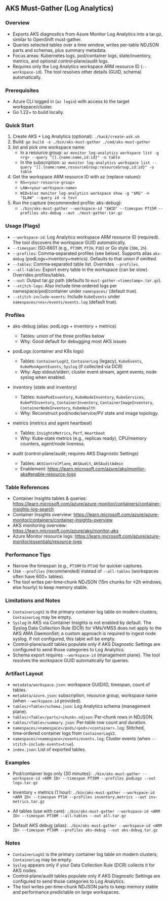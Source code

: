 ## AKS Must-Gather (Log Analytics)

### Overview
- Exports AKS diagnostics from Azure Monitor Log Analytics into a tar.gz, similar to OpenShift must-gather.
- Queries selected tables over a time window, writes per‑table NDJSON parts and schemas, plus summary metadata.
- Focus areas: Kubernetes logs, pod/container logs, state/inventory, metrics, and optional control‑plane/audit logs.
- Requires only the Log Analytics workspace ARM resource ID (`--workspace-id`). The tool resolves other details (GUID, schema) automatically.

### Prerequisites
- Azure CLI logged in (`az login`) with access to the target workspace/cluster.
- Go 1.22+ to build locally.

### Quick Start
1) Create AKS + Log Analytics (optional): `./hack/create-ask.sh`
2) Build: `go build -o ./bin/aks-must-gather ./cmd/aks-must-gather`
3) list and pick one workspace name:
     - In a resource group: `az monitor log-analytics workspace list -g <rg> --query "[].{name:name,id:id}" -o table`
     - In the subscription: `az monitor log-analytics workspace list --query "[].{name:name,resourceGroup:resourceGroup,id:id}" -o table`
4) Get the workspace ARM resource ID with az (replace values):
   - `RG=<your-resource-group>`
   - `LAW=<your-workspace-name>`
   - `WID=$(az monitor log-analytics workspace show -g "$RG" -n "$LAW" --query id -o tsv)`
5) Run the capture (recommended profile: aks-debug):
   - `./bin/aks-must-gather --workspace-id "$WID" --timespan PT15M --profiles aks-debug --out ./must-gather.tar.gz`


### Usage (Flags)
- `--workspace-id`: Log Analytics workspace ARM resource ID (required). The tool discovers the workspace GUID automatically.
- `--timespan`: ISO‑8601 (e.g., `PT30M`, `PT2H`, `P1D`) or Go style (`30m`, `2h`).
- `--profiles`: Comma‑separated profiles (see below). Supports alias `aks-debug` (podLogs+inventory+metrics). Defaults to that union if omitted.
- `--tables`: Comma‑separated table list. Overrides `--profiles`.
- `--all-tables`: Export every table in the workspace (can be slow). Overrides profiles/tables.
- `--out`: Output tar.gz path (defaults to `must-gather-<timestamp>.tar.gz`).
- `--stitch-logs`: Also include time‑ordered logs per namespace/pod/container under `namespaces/` (default true).
- `--stitch-include-events`: Include `KubeEvents` under `namespaces/<ns>/events/events.log` (default true).

### Profiles
- aks-debug (alias: podLogs + inventory + metrics)
  - Tables: union of the three profiles below
  - Why: Good default for debugging most AKS issues

- podLogs (container and K8s logs)
  - Tables: `ContainerLogV2`, `ContainerLog` (legacy), `KubeEvents`, `KubeMonAgentEvents`, `Syslog` (if collected via DCR)
  - Why: App stdout/stderr, cluster event stream, agent events, node syslog when enabled.

- inventory (state and inventory)
  - Tables: `KubePodInventory`, `KubeNodeInventory`, `KubeServices`, `KubePVInventory`, `ContainerInventory`, `ContainerImageInventory`, `ContainerNodeInventory`, `KubeHealth`
  - Why: Reconstruct pod/node/service/PV state and image topology.

- metrics (metrics and agent heartbeat)
  - Tables: `InsightsMetrics`, `Perf`, `Heartbeat`
  - Why: Kube‑state metrics (e.g., replicas ready), CPU/memory counters, agent/node liveness.

- audit (control‑plane/audit; requires AKS Diagnostic Settings)
  - Tables: `AKSControlPlane`, `AKSAudit`, `AKSAuditAdmin`
  - Enablement: https://learn.microsoft.com/azure/aks/monitor-aks#enable-resource-logs

### Table References
- Container Insights tables & queries: https://learn.microsoft.com/azure/azure-monitor/containers/container-insights-log-search
- Container Insights overview: https://learn.microsoft.com/azure/azure-monitor/containers/container-insights-overview
- AKS monitoring overview: https://learn.microsoft.com/azure/aks/monitor-aks
- Azure Monitor resource logs: https://learn.microsoft.com/azure/azure-monitor/essentials/resource-logs

### Performance Tips
- Narrow the timespan (e.g., `PT30M` to `PT1H`) for quicker captures.
- Use `--profiles` (recommended) instead of `--all-tables` (workspaces often have 600+ tables).
- The tool writes per‑time‑chunk NDJSON (15m chunks for ≤2h windows, else hourly) to keep memory stable.

### Limitations and Notes
- `ContainerLogV2` is the primary container log table on modern clusters; `ContainerLog` may be empty.
- `Syslog` in AKS via Container Insights is not enabled by default. The Syslog Data Collection Rule (DCR) for VMs/VMSS does not apply to the AKS AMA DaemonSet; a custom approach is required to ingest node syslog. If not configured, this table will be empty.
- Control‑plane/audit tables populate only if AKS Diagnostic Settings are configured to send those categories to Log Analytics.
- Schema export requires `--workspace-id` (management plane). The tool resolves the workspace GUID automatically for queries.

### Artifact Layout
- `metadata/workspace.json`: workspace GUID/ID, timespan, count of tables.
- `metadata/azure.json`: subscription, resource group, workspace name (when `--workspace-id` provided).
- `tables/<Table>/schema.json`: Log Analytics schema (management plane).
- `tables/<Table>/parts/<chunk>.ndjson`: Per‑chunk rows in NDJSON.
- `tables/<Table>/summary.json`: Per‑table row count and duration.
- `namespaces/<namespace>/pods/<pod>/<container>.log`: Stitched, time‑ordered container logs from `ContainerLogV2`.
- `namespaces/<namespace>/events/events.log`: Cluster events (when `--stitch-include-events=true`).
- `index.json`: List of exported tables.

### Examples
- Pod/container logs only (30 minutes):
  `./bin/aks-must-gather --workspace-id <ARM ID> --timespan PT30M --profiles podLogs --out logs.tar.gz`

- Inventory + metrics (1 hour):
  `./bin/aks-must-gather --workspace-id <ARM ID> --timespan PT1H --profiles inventory,metrics --out inv-metrics.tar.gz`

- All tables (use with care):
  `./bin/aks-must-gather --workspace-id <ARM ID> --timespan PT30M --all-tables --out all.tar.gz`

- Default AKS debug (alias):
  `./bin/aks-must-gather --workspace-id <ARM ID> --timespan PT30M --profiles aks-debug --out aks-debug.tar.gz`

### Notes
- `ContainerLogV2` is the primary container log table on modern clusters; `ContainerLog` may be empty.
- `Syslog` appears only if your Data Collection Rule (DCR) collects it for AKS nodes.
- Control‑plane/audit tables populate only if AKS Diagnostic Settings are configured to send those categories to Log Analytics.
- The tool writes per‑time‑chunk NDJSON parts to keep memory stable and performance predictable on large workspaces.
